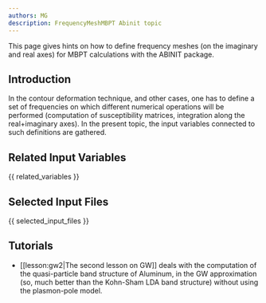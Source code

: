 ```yaml
---
authors: MG
description: FrequencyMeshMBPT Abinit topic
---
```

<!--
This file is automatically generated by mksite.py. All changes will be lost.
Change the input yaml files or the python code
-->

This page gives hints on how to define frequency meshes (on the imaginary and real axes) for MBPT calculations with the ABINIT package.

## Introduction

In the contour deformation technique, and other cases, one has to define a set
of frequencies on which different numerical operations will be performed
(computation of susceptibility matrices, integration along the real+imaginary
axes). In the present topic, the input variables connected to such definitions
are gathered.



## Related Input Variables

{{ related_variables }}

## Selected Input Files

{{ selected_input_files }}

## Tutorials

* [[lesson:gw2|The second lesson on GW]] deals with the computation of the quasi-particle band structure of Aluminum, in the GW approximation (so, much better than the Kohn-Sham LDA band structure) without using the plasmon-pole model. 

